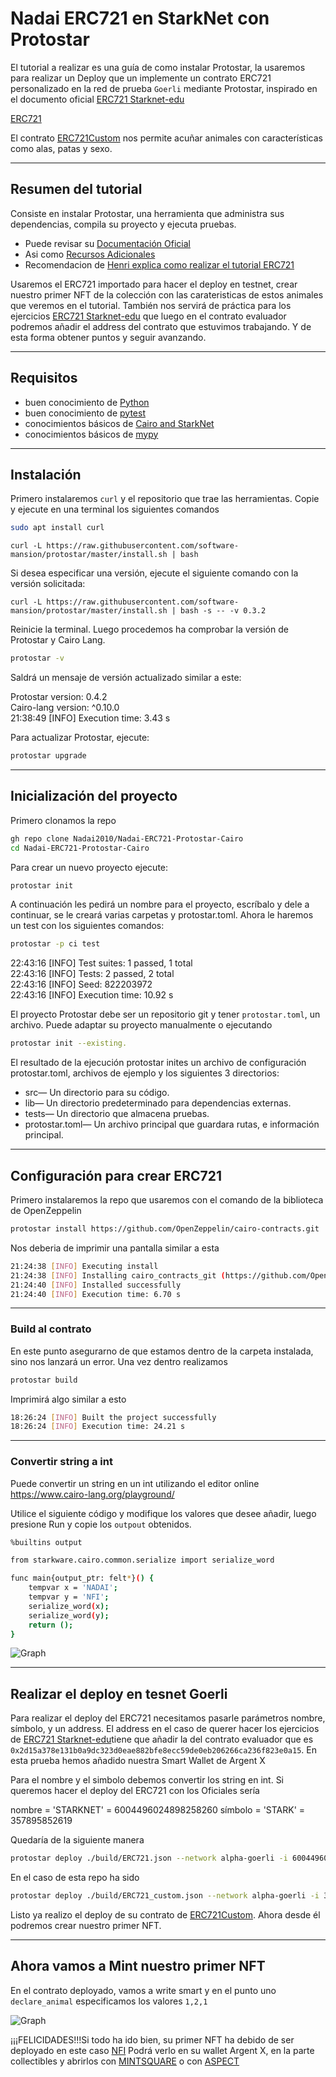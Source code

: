 # Nadai ERC721 en StarkNet con Protostar

El tutorial a realizar es una guía de como instalar Protostar, la usaremos para realizar un Deploy que un implemente un contrato ERC721 personalizado en la red de prueba `Goerli` mediante Protostar, inspirado en el documento oficial [ERC721 Starknet-edu](https://github.com/starknet-edu/starknet-erc721.git)

[ERC721](https://github.com/omarespejel/starknet-erc721-testing.git)

El contrato [ERC721Custom](https://github.com/omarespejel/starknet-erc721-testing.git) nos permite acuñar animales con características como alas, patas y sexo.

-----------------------------
 
## Resumen del tutorial
Consiste en instalar Protostar, una herramienta que administra sus dependencias, compila su proyecto y ejecuta pruebas. 

* Puede revisar su [Documentación Oficial](https://docs.swmansion.com/protostar/) 
* Asi como [Recursos Adicionales](https://blog.swmansion.com/testing-starknet-contracts-made-easy-with-protostar-2ecdad3c9133)
* Recomendacion de [Henri explica como realizar el tutorial ERC721](https://www.youtube.com/watch?v=PJWIgIoj5kw)

Usaremos el ERC721 importado para hacer el deploy en testnet, crear nuestro primer NFT de la colección con las carateristicas de estos animales que veremos en el tutorial. También nos servirá de práctica para los ejercicios [ERC721 Starknet-edu](https://github.com/starknet-edu/starknet-erc721.git) que luego en el contrato evaluador podremos añadir el address del contrato que estuvimos trabajando. Y de esta forma obtener puntos y seguir avanzando.

---------------------

## Requisitos

- buen conocimiento de [Python](https://www.python.org/)
- buen conocimiento de [pytest](https://docs.pytest.org/en/7.1.x/)
- conocimientos básicos de [Cairo and StarkNet](https://www.cairo-lang.org/docs/index.html)
- conocimientos básicos de [mypy](https://mypy.readthedocs.io/en/stable/getting_started.html)
 
-----------------------

## Instalación

Primero instalaremos `curl` y el repositorio que trae las herramientas. Copie y ejecute en una terminal los siguientes comandos

```bash
sudo apt install curl
```

```shell
curl -L https://raw.githubusercontent.com/software-mansion/protostar/master/install.sh | bash
```

Si desea especificar una versión, ejecute el siguiente comando con la versión solicitada:

```console
curl -L https://raw.githubusercontent.com/software-mansion/protostar/master/install.sh | bash -s -- -v 0.3.2
```
Reinicie la terminal. Luego procedemos ha comprobar la versión de Protostar y Cairo Lang.

```bash
protostar -v
```
Saldrá un mensaje de versión actualizado similar a este:

Protostar version: 0.4.2                                                                                                                                
Cairo-lang version: ^0.10.0                                                                                                                               
21:38:49 [INFO] Execution time: 3.43 s                                                                                                             

Para actualizar Protostar, ejecute:

```bash
protostar upgrade
```
------------------

## Inicialización del proyecto

Primero clonamos la repo

```bash
gh repo clone Nadai2010/Nadai-ERC721-Protostar-Cairo
cd Nadai-ERC721-Protostar-Cairo
```

Para crear un nuevo proyecto ejecute:

```bash
protostar init
```
A continuación les pedirá un nombre para el proyecto, escríbalo y dele a continuar, se le creará
varias carpetas y protostar.toml. Ahora le haremos un test con los siguientes comandos:

```bash
protostar -p ci test
```

22:43:16 [INFO] Test suites: 1 passed, 1 total                                                       
22:43:16 [INFO] Tests:       2 passed, 2 total                                               
22:43:16 [INFO] Seed:        822203972                                               
22:43:16 [INFO] Execution time: 10.92 s                                                         

El proyecto Protostar debe ser un repositorio git y tener `protostar.toml`, un archivo. Puede adaptar su proyecto manualmente o ejecutando 

```bash
protostar init --existing.
```

El resultado de la ejecución protostar inites un archivo de configuración protostar.toml, archivos de ejemplo y los siguientes 3 directorios:

* src— Un directorio para su código.
* lib— Un directorio predeterminado para dependencias externas.
* tests— Un directorio que almacena pruebas.
* protostar.toml— Un archivo principal que guardara rutas, e información principal.

------------------------

## Configuración para crear ERC721

Primero instalaremos la repo que usaremos con el comando de la biblioteca de OpenZeppelin

```bash
protostar install https://github.com/OpenZeppelin/cairo-contracts.git
```

Nos deberia de imprimir una pantalla similar a esta

```bash
21:24:38 [INFO] Executing install                                                                                       
21:24:38 [INFO] Installing cairo_contracts_git (https://github.com/OpenZeppelin/cairo-contracts.git)
21:24:40 [INFO] Installed successfully
21:24:40 [INFO] Execution time: 6.70 s
```
----------------------------------------

### Build al contrato

En este punto asegurarno de que estamos dentro de la carpeta instalada, sino nos lanzará un error. Una vez dentro realizamos

```bash
protostar build
```

Imprimirá algo similar a esto

```bash
18:26:24 [INFO] Built the project successfully                                                           
18:26:24 [INFO] Execution time: 24.21 s
```
------------------------------------------

### Convertir string a int

Puede convertir un string en un int utilizando el editor online https://www.cairo-lang.org/playground/ 

Utilice el siguiente código y modifique los valores que desee añadir, luego presione Run y copie los `outpout` obtenidos.

```bash
%builtins output

from starkware.cairo.common.serialize import serialize_word

func main{output_ptr: felt*}() {
    tempvar x = 'NADAI';
    tempvar y = 'NFI';
    serialize_word(x);
    serialize_word(y);
    return ();
}
```

![Graph](Playground.png)

---------------------------------------

## Realizar el deploy en tesnet Goerli

Para realizar el deploy del ERC721 necesitamos pasarle parámetros nombre, símbolo, y un address.
El address en el caso de querer hacer los ejercicios de [ERC721 Starknet-edu](https://github.com/starknet-edu/starknet-erc721.git)tiene que añadir la del contrato evaluador que es `0x2d15a378e131b0a9dc323d0eae882bfe8ecc59de0eb206266ca236f823e0a15`. En esta prueba hemos añadido nuestra Smart Wallet de Argent X

Para el nombre y el simbolo debemos convertir los string en int. Si queremos hacer el deploy del ERC721 con los Oficiales sería

nombre = 'STARKNET' = 6004496024898258260
símbolo = 'STARK' = 357895852619

Quedaría de la siguiente manera

```bash
protostar deploy ./build/ERC721.json --network alpha-goerli -i 6004496024898258260 357895852619 0x2d15a378e131b0a9dc323d0eae882bfe8ecc59de0eb206266ca236f823e0a15
```

En el caso de esta repo ha sido 

```bash
protostar deploy ./build/ERC721_custom.json --network alpha-goerli -i 336102441289 5129801 0x03F878C94De81906ba1A016aB0E228D361753536681a776ddA29674FfeBB3CB0
```

Listo ya realizo el deploy de su contrato de [ERC721Custom](https://goerli.voyager.online/contract/0x034dc30bb1aac030dca1e13be37728087bb49be818efb5ca7deb0aab26732e96#readContract). Ahora desde él podremos crear nuestro primer NFT.

---------------------------------

## Ahora vamos a Mint nuestro primer NFT

En el contrato deployado, vamos a write smart y en el punto uno `declare_animal` especificamos los valores `1,2,1`

![Graph](declareanimal.png)

¡¡¡FELICIDADES!!!Si todo ha ido bien, su primer NFT ha debido de ser deployado en este caso [NFI](https://goerli.voyager.online/tx/0x5f4400220df5eb23eea343ccaef04d396ee7368095f7a021f6608ae23027249#overview)
Podrá verlo en su wallet Argent X, en la parte collectibles y abrirlos con [MINTSQUARE](https://mintsquare.io/asset/starknet-testnet/0x034dc30bb1aac030dca1e13be37728087bb49be818efb5ca7deb0aab26732e96/1) o con [ASPECT](https://testnet.aspect.co/asset/0x034dc30bb1aac030dca1e13be37728087bb49be818efb5ca7deb0aab26732e96/1)
